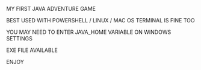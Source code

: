 MY FIRST JAVA ADVENTURE GAME

BEST USED WITH POWERSHELL / LINUX / MAC OS TERMINAL IS FINE TOO

YOU MAY NEED TO ENTER JAVA_HOME VARIABLE ON WINDOWS SETTINGS

EXE FILE AVAILABLE

ENJOY
